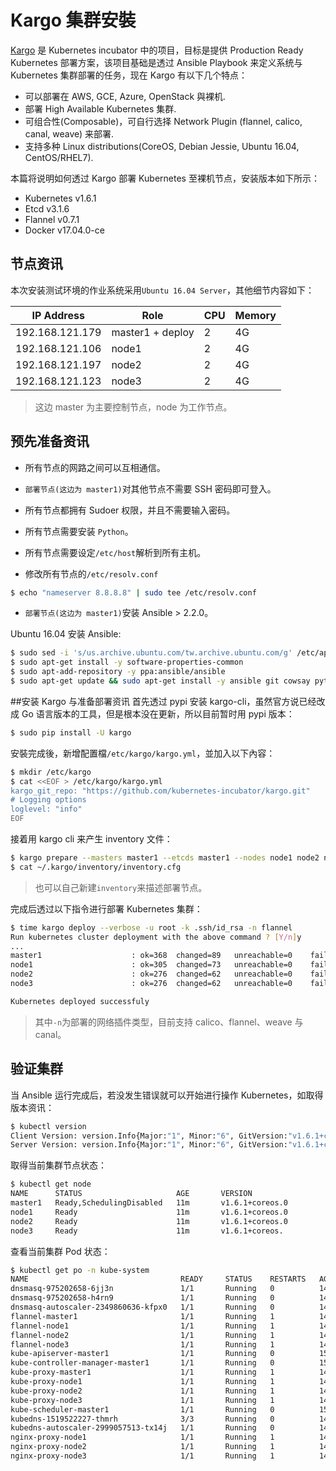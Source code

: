 # Kargo 集群安裝
[Kargo](https://github.com/kubernetes-incubator/kargo) 是 Kubernetes incubator 中的项目，目标是提供 Production Ready Kubernetes 部署方案，该项目基础是透过 Ansible Playbook 来定义系统与 Kubernetes 集群部署的任务，现在 Kargo 有以下几个特点：

* 可以部署在 AWS, GCE, Azure, OpenStack 與裸机.
* 部署 High Available Kubernetes 集群.
* 可组合性(Composable)，可自行选择 Network Plugin (flannel, calico, canal, weave) 来部署.
* 支持多种 Linux distributions(CoreOS, Debian Jessie, Ubuntu 16.04, CentOS/RHEL7).

本篇将说明如何透过 Kargo 部署 Kubernetes 至裸机节点，安装版本如下所示：

* Kubernetes v1.6.1
* Etcd v3.1.6
* Flannel v0.7.1
* Docker v17.04.0-ce

## 节点资讯
本次安装测试环境的作业系统采用`Ubuntu 16.04 Server`，其他细节内容如下：

| IP Address      |   Role           |   CPU    |   Memory   |
|-----------------|------------------|----------|------------|
| 192.168.121.179 | master1 + deploy |    2     |     4G     |
| 192.168.121.106 | node1            |    2     |     4G     |
| 192.168.121.197 | node2            |    2     |     4G     |
| 192.168.121.123 | node3            |    2     |     4G     |

> 这边 master 为主要控制节点，node 为工作节点。

## 预先准备资讯
* 所有节点的网路之间可以互相通信。
* `部署节点(这边为 master1)`对其他节点不需要 SSH 密码即可登入。
* 所有节点都拥有 Sudoer 权限，并且不需要输入密码。
* 所有节点需要安装 `Python`。
* 所有节点需要设定`/etc/host`解析到所有主机。

* 修改所有节点的`/etc/resolv.conf`

```sh
$ echo "nameserver 8.8.8.8" | sudo tee /etc/resolv.conf
```

* `部署节点(这边为 master1)`安装 Ansible > 2.2.0。

Ubuntu 16.04 安装 Ansible:
```sh
$ sudo sed -i 's/us.archive.ubuntu.com/tw.archive.ubuntu.com/g' /etc/apt/sources.list
$ sudo apt-get install -y software-properties-common
$ sudo apt-add-repository -y ppa:ansible/ansible
$ sudo apt-get update && sudo apt-get install -y ansible git cowsay python-pip python-netaddr libssl-dev
```

##安装 Kargo 与准备部署资讯
首先透过 pypi 安装 kargo-cli，虽然官方说已经改成 Go 语言版本的工具，但是根本没在更新，所以目前暂时用 pypi 版本：
```sh
$ sudo pip install -U kargo
```

安裝完成後，新增配置檔`/etc/kargo/kargo.yml`，並加入以下內容：
```sh
$ mkdir /etc/kargo
$ cat <<EOF > /etc/kargo/kargo.yml
kargo_git_repo: "https://github.com/kubernetes-incubator/kargo.git"
# Logging options
loglevel: "info"
EOF
```

接着用 kargo cli 来产生 inventory 文件：
```sh
$ kargo prepare --masters master1 --etcds master1 --nodes node1 node2 node3
$ cat ~/.kargo/inventory/inventory.cfg
```
> 也可以自己新建`inventory`来描述部署节点。

完成后透过以下指令进行部署 Kubernetes 集群：
```sh
$ time kargo deploy --verbose -u root -k .ssh/id_rsa -n flannel
Run kubernetes cluster deployment with the above command ? [Y/n]y
...
master1                    : ok=368  changed=89   unreachable=0    failed=0
node1                      : ok=305  changed=73   unreachable=0    failed=0
node2                      : ok=276  changed=62   unreachable=0    failed=0
node3                      : ok=276  changed=62   unreachable=0    failed=0

Kubernetes deployed successfuly
```
> 其中`-n`为部署的网络插件类型，目前支持 calico、flannel、weave 与 canal。

## 验证集群
当 Ansible 运行完成后，若没发生错误就可以开始进行操作 Kubernetes，如取得版本资讯：
```sh
$ kubectl version
Client Version: version.Info{Major:"1", Minor:"6", GitVersion:"v1.6.1+coreos.0", GitCommit:"9212f77ed8c169a0afa02e58dce87913c6387b3e", GitTreeState:"clean", BuildDate:"2017-04-04T00:32:53Z", GoVersion:"go1.7.5", Compiler:"gc", Platform:"linux/amd64"}
Server Version: version.Info{Major:"1", Minor:"6", GitVersion:"v1.6.1+coreos.0", GitCommit:"9212f77ed8c169a0afa02e58dce87913c6387b3e", GitTreeState:"clean", BuildDate:"2017-04-04T00:32:53Z", GoVersion:"go1.7.5", Compiler:"gc", Platform:"linux/amd64"}
```

取得当前集群节点状态：
```sh
$ kubectl get node
NAME      STATUS                     AGE       VERSION
master1   Ready,SchedulingDisabled   11m       v1.6.1+coreos.0
node1     Ready                      11m       v1.6.1+coreos.0
node2     Ready                      11m       v1.6.1+coreos.0
node3     Ready                      11m       v1.6.1+coreos.
```

查看当前集群 Pod 状态：
```sh
$ kubectl get po -n kube-system
NAME                                  READY     STATUS    RESTARTS   AGE
dnsmasq-975202658-6jj3n               1/1       Running   0          14m
dnsmasq-975202658-h4rn9               1/1       Running   0          14m
dnsmasq-autoscaler-2349860636-kfpx0   1/1       Running   0          14m
flannel-master1                       1/1       Running   1          14m
flannel-node1                         1/1       Running   1          14m
flannel-node2                         1/1       Running   1          14m
flannel-node3                         1/1       Running   1          14m
kube-apiserver-master1                1/1       Running   0          15m
kube-controller-manager-master1       1/1       Running   0          15m
kube-proxy-master1                    1/1       Running   1          14m
kube-proxy-node1                      1/1       Running   1          14m
kube-proxy-node2                      1/1       Running   1          14m
kube-proxy-node3                      1/1       Running   1          14m
kube-scheduler-master1                1/1       Running   0          15m
kubedns-1519522227-thmrh              3/3       Running   0          14m
kubedns-autoscaler-2999057513-tx14j   1/1       Running   0          14m
nginx-proxy-node1                     1/1       Running   1          14m
nginx-proxy-node2                     1/1       Running   1          14m
nginx-proxy-node3                     1/1       Running   1          14m
```

